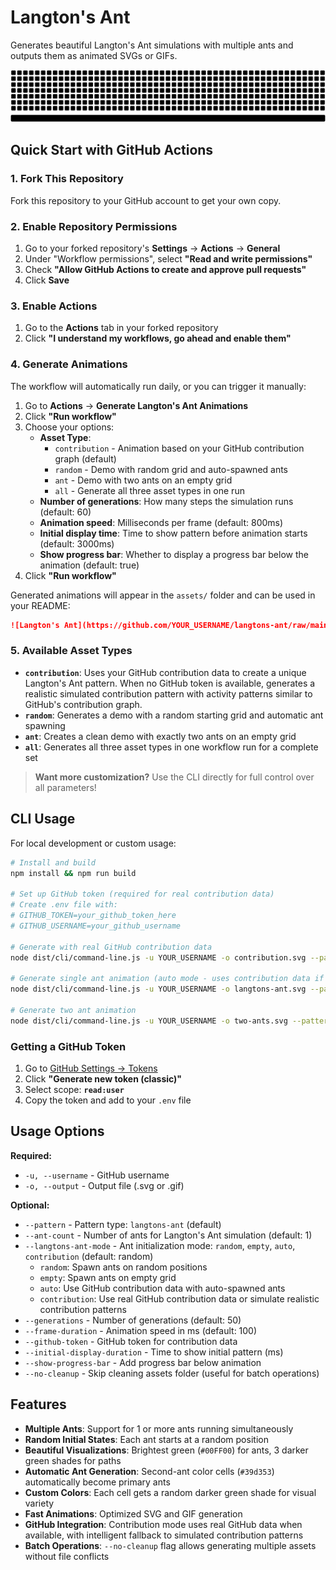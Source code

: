 # Langton's Ant
Generates beautiful Langton's Ant simulations with multiple ants and outputs them as animated SVGs or GIFs.

![Langton's Ant Animation](./demos/demo-random.svg)

## Quick Start with GitHub Actions

### 1. Fork This Repository
Fork this repository to your GitHub account to get your own copy.

### 2. Enable Repository Permissions
1. Go to your forked repository's **Settings** → **Actions** → **General**
2. Under "Workflow permissions", select **"Read and write permissions"**
3. Check **"Allow GitHub Actions to create and approve pull requests"**
4. Click **Save**

### 3. Enable Actions
1. Go to the **Actions** tab in your forked repository
2. Click **"I understand my workflows, go ahead and enable them"**

### 4. Generate Animations
The workflow will automatically run daily, or you can trigger it manually:

1. Go to **Actions** → **Generate Langton's Ant Animations**
2. Click **"Run workflow"**
3. Choose your options:
   - **Asset Type**:
     - `contribution` - Animation based on your GitHub contribution graph (default)
     - `random` - Demo with random grid and auto-spawned ants
     - `ant` - Demo with two ants on an empty grid
     - `all` - Generate all three asset types in one run
   - **Number of generations**: How many steps the simulation runs (default: 60)
   - **Animation speed**: Milliseconds per frame (default: 800ms)
   - **Initial display time**: Time to show pattern before animation starts (default: 3000ms)
   - **Show progress bar**: Whether to display a progress bar below the animation (default: true)
4. Click **"Run workflow"**

Generated animations will appear in the `assets/` folder and can be used in your README:

```markdown
![Langton's Ant](https://github.com/YOUR_USERNAME/langtons-ant/raw/main/assets/langtons-ant-contribution.svg)
```

### 5. Available Asset Types

- **`contribution`**: Uses your GitHub contribution data to create a unique Langton's Ant pattern. When no GitHub token is available, generates a realistic simulated contribution pattern with activity patterns similar to GitHub's contribution graph.
- **`random`**: Generates a demo with a random starting grid and automatic ant spawning  
- **`ant`**: Creates a clean demo with exactly two ants on an empty grid
- **`all`**: Generates all three asset types in one workflow run for a complete set

> **Want more customization?** Use the CLI directly for full control over all parameters!

## CLI Usage

For local development or custom usage:

```bash
# Install and build
npm install && npm run build

# Set up GitHub token (required for real contribution data)
# Create .env file with:
# GITHUB_TOKEN=your_github_token_here
# GITHUB_USERNAME=your_github_username

# Generate with real GitHub contribution data
node dist/cli/command-line.js -u YOUR_USERNAME -o contribution.svg --pattern langtons-ant --langtons-ant-mode contribution

# Generate single ant animation (auto mode - uses contribution data if token available)
node dist/cli/command-line.js -u YOUR_USERNAME -o langtons-ant.svg --pattern langtons-ant

# Generate two ant animation
node dist/cli/command-line.js -u YOUR_USERNAME -o two-ants.svg --pattern langtons-ant --ant-count 2
```

### Getting a GitHub Token

1. Go to [GitHub Settings → Tokens](https://github.com/settings/tokens)
2. Click **"Generate new token (classic)"**
3. Select scope: **`read:user`**
4. Copy the token and add to your `.env` file

## Usage Options

**Required:**
- `-u, --username` - GitHub username
- `-o, --output` - Output file (.svg or .gif)

**Optional:**
- `--pattern` - Pattern type: `langtons-ant` (default)
- `--ant-count` - Number of ants for Langton's Ant simulation (default: 1)
- `--langtons-ant-mode` - Ant initialization mode: `random`, `empty`, `auto`, `contribution` (default: random)
  - `random`: Spawn ants on random positions
  - `empty`: Spawn ants on empty grid
  - `auto`: Use GitHub contribution data with auto-spawned ants
  - `contribution`: Use real GitHub contribution data or simulate realistic contribution patterns
- `--generations` - Number of generations (default: 50)
- `--frame-duration` - Animation speed in ms (default: 100)
- `--github-token` - GitHub token for contribution data
- `--initial-display-duration` - Time to show initial pattern (ms)
- `--show-progress-bar` - Add progress bar below animation
- `--no-cleanup` - Skip cleaning assets folder (useful for batch operations)

## Features

- **Multiple Ants**: Support for 1 or more ants running simultaneously
- **Random Initial States**: Each ant starts at a random position
- **Beautiful Visualizations**: Brightest green (`#00FF00`) for ants, 3 darker green shades for paths
- **Automatic Ant Generation**: Second-ant color cells (`#39d353`) automatically become primary ants
- **Custom Colors**: Each cell gets a random darker green shade for visual variety
- **Fast Animations**: Optimized SVG and GIF generation
- **GitHub Integration**: Contribution mode uses real GitHub data when available, with intelligent fallback to simulated contribution patterns
- **Batch Operations**: `--no-cleanup` flag allows generating multiple assets without file conflicts
